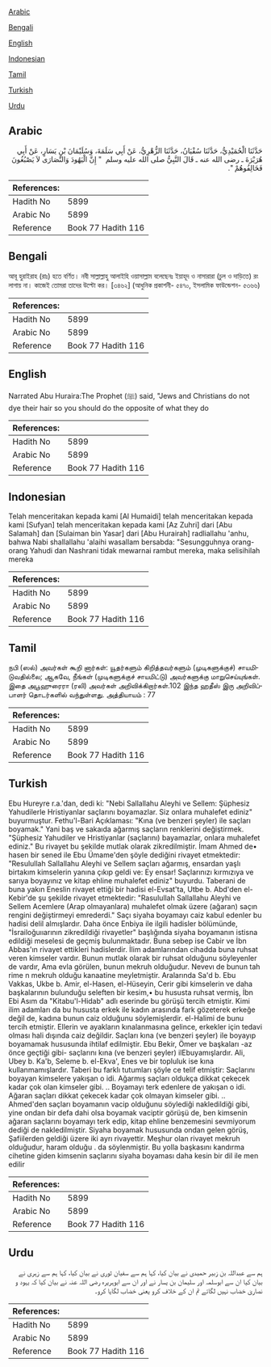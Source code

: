 [Arabic](#arabic)

[Bengali](#bengali)

[English](#english)

[Indonesian](#indonesian)

[Tamil](#tamil)

[Turkish](#turkish)

[Urdu](#urdu)

## Arabic


<div dir="rtl" lang="ar" style={{fontSize:'larger',backgroundColor:'#f8f9fa',padding:20}}>
حَدَّثَنَا الْحُمَيْدِيُّ، حَدَّثَنَا سُفْيَانُ، حَدَّثَنَا الزُّهْرِيُّ، عَنْ أَبِي سَلَمَةَ، وَسُلَيْمَانَ بْنِ يَسَارٍ، عَنْ أَبِي هُرَيْرَةَ ـ رضى الله عنه ـ قَالَ النَّبِيُّ صلى الله عليه وسلم ‏ "‏ إِنَّ الْيَهُودَ وَالنَّصَارَى لاَ يَصْبُغُونَ فَخَالِفُوهُمْ ‏"‏‏.‏
</div>
<div style={{backgroundColor:'#f8f9fa',padding:20, marginBottom: 10}}><table> <thead> <tr> <th>References:</th> <th></th> </tr> </thead> <tbody><tr><td>Hadith No</td><td>5899</td></tr><tr><td>Arabic No</td><td>5899</td></tr><tr><td>Reference</td><td>Book 77 Hadith 116</td></tr></tbody></table></div>

## Bengali


<div dir="ltr" lang="bn" style={{fontSize:'larger',backgroundColor:'#f8f9fa',padding:20}}>
আবূ হুরাইরাহ (রাঃ) হতে বর্ণিত। নবী সাল্লাল্লাহু আলাইহি ওয়াসাল্লাম বলেছেনঃ ইয়াহূদ ও নাসারারা (চুল ও দাড়িতে) রং লাগায় না। কাজেই তোমরা তাদের উল্টো কর। [৩৪৬২] (আধুনিক প্রকাশনী- ৫৪৭০, ইসলামিক ফাউন্ডেশন- ৫৩৬৬)
</div>
<div style={{backgroundColor:'#f8f9fa',padding:20, marginBottom: 10}}><table> <thead> <tr> <th>References:</th> <th></th> </tr> </thead> <tbody><tr><td>Hadith No</td><td>5899</td></tr><tr><td>Arabic No</td><td>5899</td></tr><tr><td>Reference</td><td>Book 77 Hadith 116</td></tr></tbody></table></div>

## English


<div dir="ltr" lang="en" style={{fontSize:'larger',backgroundColor:'#f8f9fa',padding:20}}>
Narrated Abu Huraira:The Prophet (ﷺ) said, "Jews and Christians do not dye their hair so you should do the opposite of what they do
</div>
<div style={{backgroundColor:'#f8f9fa',padding:20, marginBottom: 10}}><table> <thead> <tr> <th>References:</th> <th></th> </tr> </thead> <tbody><tr><td>Hadith No</td><td>5899</td></tr><tr><td>Arabic No</td><td>5899</td></tr><tr><td>Reference</td><td>Book 77 Hadith 116</td></tr></tbody></table></div>

## Indonesian


<div dir="ltr" lang="id" style={{fontSize:'larger',backgroundColor:'#f8f9fa',padding:20}}>
Telah menceritakan kepada kami [Al Humaidi] telah menceritakan kepada kami [Sufyan] telah menceritakan kepada kami [Az Zuhri] dari [Abu Salamah] dan [Sulaiman bin Yasar] dari [Abu Hurairah] radliallahu 'anhu, bahwa Nabi shallallahu 'alaihi wasallam bersabda: "Sesungguhnya orang-orang Yahudi dan Nashrani tidak mewarnai rambut mereka, maka selisihilah mereka
</div>
<div style={{backgroundColor:'#f8f9fa',padding:20, marginBottom: 10}}><table> <thead> <tr> <th>References:</th> <th></th> </tr> </thead> <tbody><tr><td>Hadith No</td><td>5899</td></tr><tr><td>Arabic No</td><td>5899</td></tr><tr><td>Reference</td><td>Book 77 Hadith 116</td></tr></tbody></table></div>

## Tamil


<div dir="ltr" lang="ta" style={{fontSize:'larger',backgroundColor:'#f8f9fa',padding:20}}>
நபி (ஸல்) அவர்கள் கூறி னார்கள்: யூதர்களும் கிறித்தவர்களும் (முடிகளுக்குச்) சாயமிடுவதில்லை; ஆகவே, நீங்கள் (முடிகளுக்குச் சாயமிட்டு) அவர்களுக்கு மாறுசெய்யுங்கள். இதை அபூஹுரைரா (ரலி) அவர்கள் அறிவிக்கிறார்கள்.102 இந்த ஹதீஸ் இரு அறிவிப்பாளர் தொடர்களில் வந்துள்ளது. அத்தியாயம் : 77
</div>
<div style={{backgroundColor:'#f8f9fa',padding:20, marginBottom: 10}}><table> <thead> <tr> <th>References:</th> <th></th> </tr> </thead> <tbody><tr><td>Hadith No</td><td>5899</td></tr><tr><td>Arabic No</td><td>5899</td></tr><tr><td>Reference</td><td>Book 77 Hadith 116</td></tr></tbody></table></div>

## Turkish


<div dir="ltr" lang="tr" style={{fontSize:'larger',backgroundColor:'#f8f9fa',padding:20}}>
Ebu Hureyre r.a.'dan, dedi ki: "Nebi Sallallahu Aleyhi ve Sellem: Şüphesiz Yahudilerle Hristiyanlar saçlarını boyamazlar. Siz onlara muhalefet ediniz" buyurmuştur. Fethu'l-Bari Açıklaması: "Kına (ve benzeri şeyler) ile saçları boyamak." Yani baş ve sakaıda ağarmış saçların renklerini değiştirmek. "Şüphesiz Yahudiler ve Hristiyanlar (saçlarını) bayamazlar, onlara muhalefet ediniz." Bu rivayet bu şekilde mutlak olarak zikredilmiştir. İmam Ahmed de• hasen bir sened ile Ebu Ümame'den şöyle dediğini rivayet etmektedir: "Resulullah Sallallahu Aleyhi ve Sellem saçları ağarmış, ensardan yaşlı birtakım kimselerin yanına çıkıp geldi ve: Ey ensar! Saçlarınızı kırmızıya ve sarıya boyayınız ve kitap ehline muhalefet ediniz" buyurdu. Taberani de buna yakın Eneslin rivayet ettiği bir hadisi el-Evsat'ta, Utbe b. Abd'den el-Kebir'de şu şekilde rivayet etmektedir: "Rasulullah Sallallahu Aleyhi ve Sellem Acemlere (Arap olmayanlara) muhalefet olmak üzere (ağaran) saçın rengini değiştirmeyi emrederdi." Saçı siyaha boyamayı caiz kabul edenler bu hadisi delil almışlardır. Daha önce Enbiya ile ilgili hadisler bölümünde, "İsrailoğuııarının zikredildiği rivayetler" başlığında siyaha boyamanın istisna edildiği meselesi de geçmiş bulunmaktadır. Buna sebep ise Cabir ve İbn Abbas'ın rivayet ettikleri hadislerdir. İlim adamlarından cihadda buna ruhsat veren kimseler vardır. Bunun mutlak olarak bir ruhsat olduğunu söyleyenler de vardır, Ama evla görülen, bunun mekruh olduğudur. Nevevı de bunun tah rime n mekruh olduğu kanaatine meyletmiştir. Aralarında Sa'd b. Ebu Vakkas, Ukbe b. Amir, el-Hasen, el-Hüseyin, Cerir gibi kimselerin ve daha başkalarının bulunduğu seleften bir kesim,• bu hususta ruhsat vermiş, İbn Ebi Asım da "Kitabu'l-Hidab" adlı eserinde bu görüşü tercih etmiştir. Kimi ilim adamları da bu hususta erkek ile kadın arasında fark gözeterek erkeğe değil de, kadına bunun caiz olduğunu söylemişlerdir. el-Halimi de bunu tercih etmiştir. Ellerin ve ayakların kınalanmasına gelince, erkekler için tedavi olması hali dışında caiz değildir. Saçları kına (ve benzeri şeyler) ile boyayıp boyamamak hususunda ihtilaf edilmiştir. Ebu Bekir, Ömer ve başkaları -az önce geçtiği gibi- saçlarını kına (ve benzeri şeyler) ilEbuyamışlardır. Ali, Ubey b. Ka'b, Seleme b. el-Ekva', Enes ve bir topluluk ise kına kullanmamışlardır. Taberi bu farklı tutumları şöyle ce telif etmiştir: Saçlarını boyayan kimselere yakışan o idi. Ağarmış saçları oldukça dikkat çekecek kadar çok olan kimseler gibi. .. Boyamayı terk edenlere de yakışan o idi. Ağaran saçları dikkat çekecek kadar çok olmayan kimseler gibi. .. Ahmed'den saçları boyamanın vacip olduğunu söylediği nakledildiği gibi, yine ondan bir defa dahi olsa boyamak vaciptir görüşü de, ben kimsenin ağaran saçlarını boyamayı terk edip, kitap ehline benzemesini sevmiyorum dediği de nakledilmiştir. Siyaha boyamak hususunda ondan gelen görüş, Şafiilerden geldiği üzere iki ayrı rivayettir. Meşhur olan rivayet mekruh olduğudur, haram olduğu . da söylenmiştir. Bu yolla başkasını kandırma cihetine giden kimsenin saçlarını siyaha boyaması daha kesin bir dil ile men edilir
</div>
<div style={{backgroundColor:'#f8f9fa',padding:20, marginBottom: 10}}><table> <thead> <tr> <th>References:</th> <th></th> </tr> </thead> <tbody><tr><td>Hadith No</td><td>5899</td></tr><tr><td>Arabic No</td><td>5899</td></tr><tr><td>Reference</td><td>Book 77 Hadith 116</td></tr></tbody></table></div>

## Urdu


<div dir="rtl" lang="ur" style={{fontSize:'larger',backgroundColor:'#f8f9fa',padding:20}}>
ہم سے عبداللہ بن زبیر حمیدی نے بیان کیا، کہا ہم سے سفیان ثوری نے بیان کیا، کہا ہم سے زہری نے بیان کیا ان سے ابوسلمہ اور سلیمان بن یسار نے اور ان سے ابوہریرہ رضی اللہ عنہ نے بیان کیا کہ یہود و نصاریٰ خضاب نہیں لگاتے تم ان کے خلاف کرو یعنی خضاب لگایا کرو۔
</div>
<div style={{backgroundColor:'#f8f9fa',padding:20, marginBottom: 10}}><table> <thead> <tr> <th>References:</th> <th></th> </tr> </thead> <tbody><tr><td>Hadith No</td><td>5899</td></tr><tr><td>Arabic No</td><td>5899</td></tr><tr><td>Reference</td><td>Book 77 Hadith 116</td></tr></tbody></table></div>